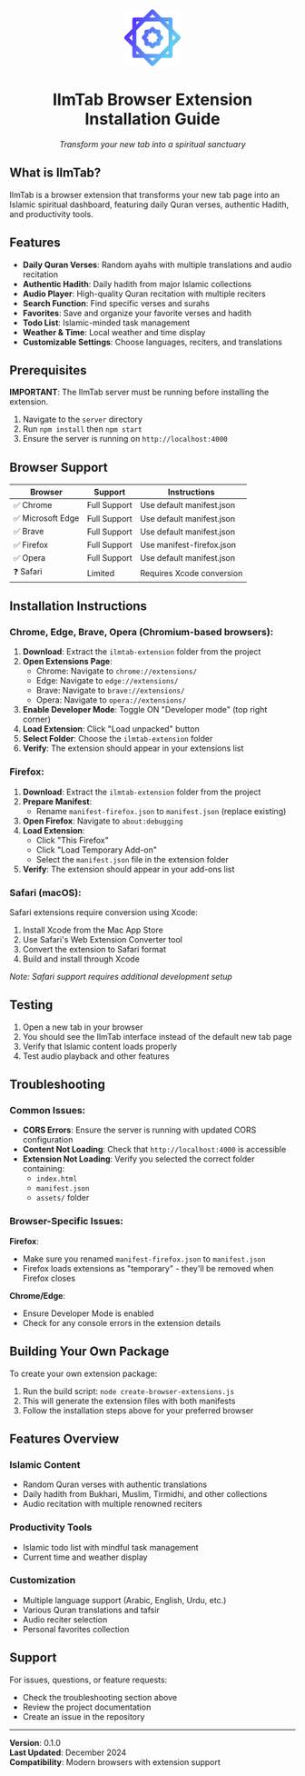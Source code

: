 <div align="center">
  <img src="client/public/IlmTab-logo/vector/IlmTabLogo.svg" alt="IlmTab Logo" width="100" height="100">
  
  # IlmTab Browser Extension Installation Guide
  
  *Transform your new tab into a spiritual sanctuary*
</div>

## What is IlmTab?

IlmTab is a browser extension that transforms your new tab page into an Islamic spiritual dashboard, featuring daily Quran verses, authentic Hadith, and productivity tools.

## Features

- **Daily Quran Verses**: Random ayahs with multiple translations and audio recitation
- **Authentic Hadith**: Daily hadith from major Islamic collections
- **Audio Player**: High-quality Quran recitation with multiple reciters
- **Search Function**: Find specific verses and surahs
- **Favorites**: Save and organize your favorite verses and hadith
- **Todo List**: Islamic-minded task management
- **Weather & Time**: Local weather and time display
- **Customizable Settings**: Choose languages, reciters, and translations

## Prerequisites

**IMPORTANT**: The IlmTab server must be running before installing the extension.

1. Navigate to the `server` directory
2. Run `npm install` then `npm start`
3. Ensure the server is running on `http://localhost:4000`

## Browser Support

| Browser           | Support      | Instructions              |
| ----------------- | ------------ | ------------------------- |
| ✅ Chrome         | Full Support | Use default manifest.json |
| ✅ Microsoft Edge | Full Support | Use default manifest.json |
| ✅ Brave          | Full Support | Use default manifest.json |
| ✅ Firefox        | Full Support | Use manifest-firefox.json |
| ✅ Opera          | Full Support | Use default manifest.json |
| ❓ Safari         | Limited      | Requires Xcode conversion |

## Installation Instructions

### Chrome, Edge, Brave, Opera (Chromium-based browsers):

1. **Download**: Extract the `ilmtab-extension` folder from the project
2. **Open Extensions Page**:
   - Chrome: Navigate to `chrome://extensions/`
   - Edge: Navigate to `edge://extensions/`
   - Brave: Navigate to `brave://extensions/`
   - Opera: Navigate to `opera://extensions/`
3. **Enable Developer Mode**: Toggle ON "Developer mode" (top right corner)
4. **Load Extension**: Click "Load unpacked" button
5. **Select Folder**: Choose the `ilmtab-extension` folder
6. **Verify**: The extension should appear in your extensions list

### Firefox:

1. **Download**: Extract the `ilmtab-extension` folder from the project
2. **Prepare Manifest**:
   - Rename `manifest-firefox.json` to `manifest.json` (replace existing)
3. **Open Firefox**: Navigate to `about:debugging`
4. **Load Extension**:
   - Click "This Firefox"
   - Click "Load Temporary Add-on"
   - Select the `manifest.json` file in the extension folder
5. **Verify**: The extension should appear in your add-ons list

### Safari (macOS):

Safari extensions require conversion using Xcode:

1. Install Xcode from the Mac App Store
2. Use Safari's Web Extension Converter tool
3. Convert the extension to Safari format
4. Build and install through Xcode

_Note: Safari support requires additional development setup_

## Testing

1. Open a new tab in your browser
2. You should see the IlmTab interface instead of the default new tab page
3. Verify that Islamic content loads properly
4. Test audio playback and other features

## Troubleshooting

### Common Issues:

- **CORS Errors**: Ensure the server is running with updated CORS configuration
- **Content Not Loading**: Check that `http://localhost:4000` is accessible
- **Extension Not Loading**: Verify you selected the correct folder containing:
  - `index.html`
  - `manifest.json`
  - `assets/` folder

### Browser-Specific Issues:

**Firefox**:

- Make sure you renamed `manifest-firefox.json` to `manifest.json`
- Firefox loads extensions as "temporary" - they'll be removed when Firefox closes

**Chrome/Edge**:

- Ensure Developer Mode is enabled
- Check for any console errors in the extension details

## Building Your Own Package

To create your own extension package:

1. Run the build script: `node create-browser-extensions.js`
2. This will generate the extension files with both manifests
3. Follow the installation steps above for your preferred browser

## Features Overview

### Islamic Content

- Random Quran verses with authentic translations
- Daily hadith from Bukhari, Muslim, Tirmidhi, and other collections
- Audio recitation with multiple renowned reciters

### Productivity Tools

- Islamic todo list with mindful task management
- Current time and weather display

### Customization

- Multiple language support (Arabic, English, Urdu, etc.)
- Various Quran translations and tafsir
- Audio reciter selection
- Personal favorites collection

## Support

For issues, questions, or feature requests:

- Check the troubleshooting section above
- Review the project documentation
- Create an issue in the repository

---

**Version**: 0.1.0  
**Last Updated**: December 2024  
**Compatibility**: Modern browsers with extension support
